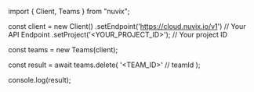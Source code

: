import { Client, Teams } from "nuvix";

const client = new Client()
.setEndpoint('https://cloud.nuvix.io/v1') // Your API Endpoint
.setProject('<YOUR_PROJECT_ID>'); // Your project ID

const teams = new Teams(client);

const result = await teams.delete(
'<TEAM_ID>' // teamId
);

console.log(result);
